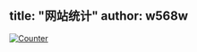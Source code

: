 title: "网站统计"
author: w568w
---
<a href="http://s05.flagcounter.com/more/OPL"><img src="https://s05.flagcounter.com/count/OPL/bg_FFFFFF/txt_000000/border_CCCCCC/columns_2/maxflags_6/viewers_0/labels_1/pageviews_1/flags_0/percent_0/" alt="Counter" border="0"></a>